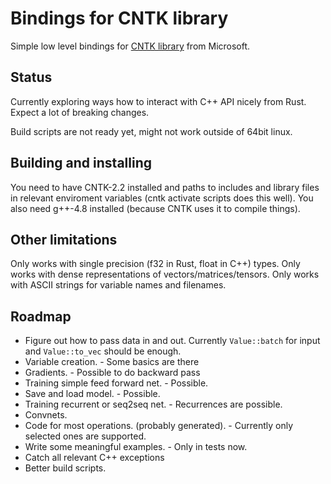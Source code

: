 # Bindings for CNTK library

Simple low level bindings for [CNTK library](https://github.com/Microsoft/CNTK/blob/release/2.2/Source/CNTKv2LibraryDll/API/CNTKLibrary.h) from Microsoft.

## Status

Currently exploring ways how to interact with C++ API nicely from Rust.
Expect a lot of breaking changes.

Build scripts are not ready yet, might not work outside of 64bit linux.

## Building and installing

You need to have CNTK-2.2 installed and paths to includes and library files in
relevant enviroment variables (cntk activate scripts does this well).
You also need g++-4.8 installed (because CNTK uses it to compile things).

## Other limitations

Only works with single precision (f32 in Rust, float in C++) types.
Only works with dense representations of vectors/matrices/tensors.
Only works with ASCII strings for variable names and filenames.

## Roadmap

* Figure out how to pass data in and out. Currently `Value::batch` for input and `Value::to_vec` should be enough.
* Variable creation. - Some basics are there
* Gradients. - Possible to do backward pass
* Training simple feed forward net. - Possible.
* Save and load model. - Possible.
* Training recurrent or seq2seq net. - Recurrences are possible.
* Convnets.
* Code for most operations. (probably generated). - Currently only selected ones are supported.
* Write some meaningful examples. - Only in tests now.
* Catch all relevant C++ exceptions
* Better build scripts.